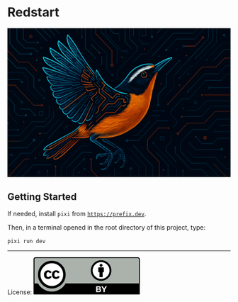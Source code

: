 # Redstart

![Redstart](public/images/redstart.png)

## Getting Started

If needed, install `pixi` from [`https://prefix.dev`](https://prefix.dev).

Then, in a terminal opened in the root directory of this project, type:

```
pixi run dev
```

-----

License: [![](/public/images/cc-by.svg)](https://creativecommons.org/licenses/by/4.0)
